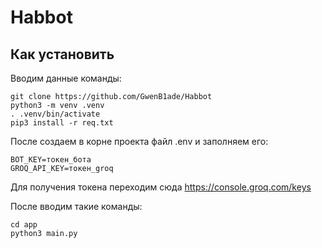 # Habbot

## Как установить

Вводим данные команды:
```
git clone https://github.com/GwenB1ade/Habbot
python3 -m venv .venv
. .venv/bin/activate
pip3 install -r req.txt
```

После создаем в корне проекта файл .env и заполняем его:
```
BOT_KEY=токен_бота
GROQ_API_KEY=токен_groq
```

Для получения токена переходим сюда https://console.groq.com/keys

После вводим такие команды:

```
cd app
python3 main.py
```
